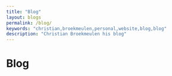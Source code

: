 ```yaml
---
title: "Blog"
layout: blogs
permalink: /blog/
keywords: "christian,broekmeulen,personal,website,blog,blog"
description: "Christian Broekmeulen his blog"
---
```

<h1 class="text-center">Blog</h1>